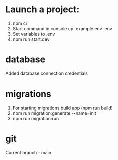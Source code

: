 # Launch a project:

1.  npm ci
2.  Start command in console cp .example.env .env
3.  Set variables to .env
4.  npm run start:dev

# database

Added database connection credentials

# migrations

1. For starting migrations build app (npm run build)
2. npm run migration:generate --name=init
3. npm run migration:run

# git

Current branch - main
